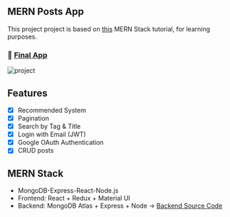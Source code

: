 ## MERN Posts App

This project project is based on [this](https://youtu.be/ngc9gnGgUdA) MERN Stack tutorial, for learning purposes.

### 💫  [Final App](https://mern-app-cui.netlify.app)

![project](https://i.ibb.co/1LPbq71/Project1.png)

## Features

- [x] Recommended System
- [x] Pagination
- [x] Search by Tag & Title
- [x] Login with Email (JWT)
- [x] Google OAuth Authentication 
- [x] CRUD posts

## MERN Stack

- MongoDB-Express-React-Node.js
- Frontend: React + Redux + Material UI
- Backend: MongoDB Atlas + Express + Node 
-> [Backend Source Code](https://github.com/dorajackcui/mern-app-cui-backEnd)
